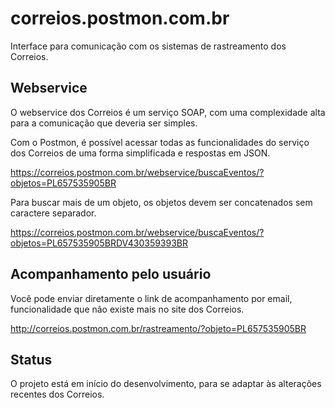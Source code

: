 # correios.postmon.com.br

Interface para comunicação com os sistemas de rastreamento dos Correios.

## Webservice

O webservice dos Correios é um serviço SOAP, com uma complexidade alta para a comunicação que deveria ser simples.

Com o Postmon, é possível acessar todas as funcionalidades do serviço dos Correios de uma forma simplificada e respostas em JSON.

https://correios.postmon.com.br/webservice/buscaEventos/?objetos=PL657535905BR

Para buscar mais de um objeto, os objetos devem ser concatenados sem caractere separador.

https://correios.postmon.com.br/webservice/buscaEventos/?objetos=PL657535905BRDV430359393BR

## Acompanhamento pelo usuário

Você pode enviar diretamente o link de acompanhamento por email, funcionalidade que não existe mais no site dos Correios.

http://correios.postmon.com.br/rastreamento/?objeto=PL657535905BR

## Status

O projeto está em início do desenvolvimento, para se adaptar às alterações recentes dos Correios.
